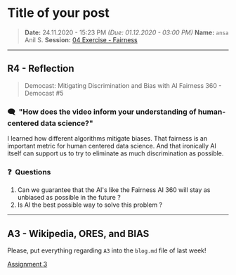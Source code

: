 ﻿# Title of your post
> **Date:** 24.11.2020 - 15:23 PM *(Due: 01.12.2020 - 03:00 PM)*
> **Name:** `ansa` Anil S.
> **Session:** [04 Exercise - Fairness](https://github.com/FUB-HCC/hcds-winter-2020/wiki/04_exercise)   
----

## R4 - Reflection
> Democast: Mitigating Discrimination and Bias with AI Fairness 360 - Democast #5

### 🗨️&nbsp; "How does the video inform your understanding of human-centered data science?"  
I learned how different algorithms mitigate biases. That fairness is an important metric for human centered data science. And that ironically AI itself can support us to try to eliminate as much discrimination as possible.

### ❓&nbsp; Questions
1. Can we guarantee that the AI's like the Fairness AI 360 will stay as unbiased as possible in the future ?
1. Is AI the best possible way to solve this problem ?

***

## A3 - Wikipedia, ORES, and BIAS
Please, put everything regarding `A3` into the `blog.md` file of last week!

[Assignment 3](https://github.com/FUB-HCC/hcds-winter-2020/blob/main/assignments/A3_Bias/ansa/blog.md)
